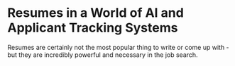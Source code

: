# Resumes in a World of AI and Applicant Tracking Systems

Resumes are certainly not the most popular thing to write or come up with - but they are incredibly powerful and necessary in the job search.

